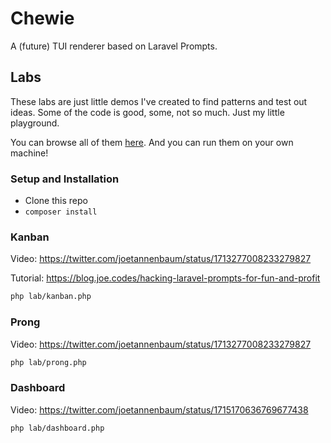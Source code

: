 # Chewie

A (future) TUI renderer based on Laravel Prompts.

## Labs

These labs are just little demos I've created to find patterns and test out ideas. Some of the code is good, some, not so much. Just my little playground.

You can browse all of them [here](./lab/). And you can run them on your own machine!

### Setup and Installation

-   Clone this repo
-   `composer install`

### Kanban

Video: https://twitter.com/joetannenbaum/status/1713277008233279827

Tutorial: https://blog.joe.codes/hacking-laravel-prompts-for-fun-and-profit

```bash
php lab/kanban.php
```

### Prong

Video: https://twitter.com/joetannenbaum/status/1713277008233279827

```bash
php lab/prong.php
```

### Dashboard

Video: https://twitter.com/joetannenbaum/status/1715170636769677438

```bash
php lab/dashboard.php
```
